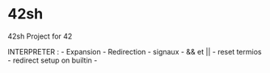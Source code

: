 # 42sh
42sh Project for 42

INTERPRETER :
	- Expansion
	- Redirection
	- signaux
	- && et ||
	- reset termios
	- redirect setup on builtin
	-
